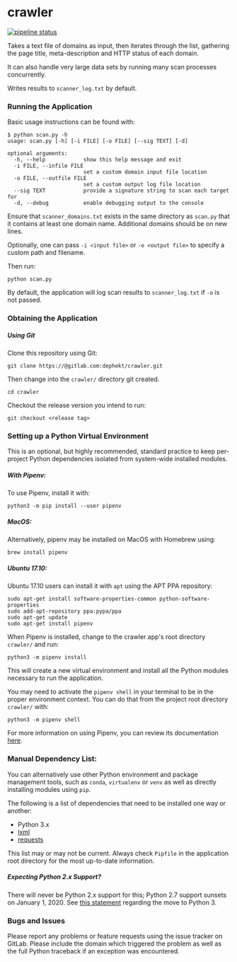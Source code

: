 # crawler
[![pipeline status](https://gitlab.com/dephekt/crawler/badges/master/pipeline.svg)](https://gitlab.com/dephekt/crawler/commits/master)

Takes a text file of domains as input, then iterates through the list, gathering the page title, meta-description and HTTP status of each domain.

It can also handle very large data sets by running many scan processes concurrently.

Writes results to `scanner_log.txt` by default.

### Running the Application
Basic usage instructions can be found with:

    $ python scan.py -h
    usage: scan.py [-h] [-i FILE] [-o FILE] [--sig TEXT] [-d]
    
    optional arguments:
      -h, --help            show this help message and exit
      -i FILE, --infile FILE
                            set a custom domain input file location
      -o FILE, --outfile FILE
                            set a custom output log file location
      --sig TEXT            provide a signature string to scan each target for
      -d, --debug           enable debugging output to the console


Ensure that `scanner_domains.txt` exists in the same directory as `scan.py` that it contains at least one domain name. Additional domains should be on new lines.

Optionally, one can pass `-i <input file>` or `-o <output file>` to specify a custom path and filename.

Then run:

    python scan.py

By default, the application will log scan results to  `scanner_log.txt` if `-o` is not passed.

### Obtaining the Application

##### Using Git
Clone this repository using Git:

    git clone https://@gitlab.com:dephekt/crawler.git

Then change into the `crawler/` directory git created.

    cd crawler

Checkout the release version you intend to run:

    git checkout <release tag>

### Setting up a Python Virtual Environment
This is an optional, but highly recommended, standard practice to keep per-project Python dependencies isolated from system-wide installed modules.

##### With Pipenv:
To use Pipenv, install it with:

    python3 -m pip install --user pipenv

##### MacOS:
Alternatively, pipenv may be installed on MacOS with Homebrew using:

    brew install pipenv

##### Ubuntu 17.10:
Ubuntu 17.10 users can install it with `apt` using the APT PPA repository:

    sudo apt-get install software-properties-common python-software-properties
    sudo add-apt-repository ppa:pypa/ppa
    sudo apt-get update
    sudo apt-get install pipenv

When Pipenv is installed, change to the crawler app's root directory `crawler/` and run:

    python3 -m pipenv install

This will create a new virtual environment and install all the Python modules necessary to run the application.

You may need to activate the `pipenv shell` in your terminal to be in the proper environment context. You can do that from the project root directory `crawler/` with:

    python3 -m pipenv shell

For more information on using Pipenv, you can review its documentation [here](https://docs.pipenv.org/).  

### Manual Dependency List:
You can alternatively use other Python environment and package management tools, such as `conda`, `virtualenv` or `venv` as well as directly installing modules using `pip`.

The following is a list of dependencies that need to be installed one way or another:

* Python 3.x
* [lxml](https://pypi.org/project/lxml/)
* [requests](https://pypi.org/project/requests/)

This list may or may not be current. Always check `Pipfile` in the application root directory for the most up-to-date information.

##### Expecting Python 2.x Support?
There will never be Python 2.x support for this; Python 2.7 support sunsets on January 1, 2020. See [this statement](http://python3statement.org/) regarding the move to Python 3.

### Bugs and Issues
Please report any problems or feature requests using the issue tracker on GitLab. Please include the domain which triggered the problem as well as the full Python traceback if an exception was encountered.
